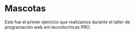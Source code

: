 # Mascotas
Este fue el primer ejercicio que realizamos durante el taller de programación web em tecnolochicas PRO.
